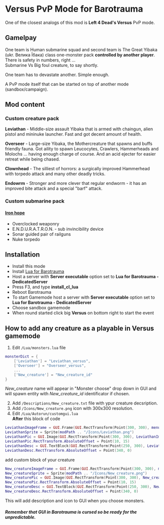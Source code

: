 # Versus PvP Mode for Barotrauma

One of the closest analogs of this mod is <b>Left 4 Dead's Versus</b> PvP mode.<br>

## Gamelpay

One team is Human submarine squad and second team is The Great Yibaka (ukr. Велика Їбака) class one-monster pack <b>controlled by another player</b>. There is safety in numbers, right ...<br>
Submarine Vs Big foul creature, to say shortly.

One team has to devastate another. Simple enough.

A PvP mode itself that can be started on top of another mode (sandbox/campaign).

## Mod content

### Custom creature pack

<b>Leviathan</b> - Middle-size assault Yibaka that is armed with chaingun, alien pistol and mininuke launcher. Fast and got decent amount of health.

<b>Overseer</b> - Large-size Yibaka, the Mothercreature that spawns and buffs friendly fauna. Got aility to spawn Leucocytes, Crawlers, Hammerheads and Molochs ... having enough charge of course. And an acid ejecter for easier retreat while being chased.

<b>Clownhead</b> - The silliest of horrors: a surgically improved Hammerhead with torpedo attack and many other deadly tricks.

<b>Endowrm</b> - Stronger and more clever that regular endworm - it has an improved bite attack and a special "barf" attack.

### Custom submarine pack

#### <u>Iron hope</u>
 - Overclocked  weaponry
 - E.N.D.U.R.A.T.R.O.N. - sub invincibility device
 - Sonar guided pair of railguns
 - Nuke torpedo

## Installation
- Install this mode
- Install [Lua for Barotrauma](https://steamcommunity.com/sharedfiles/filedetails/?id=2559634234&searchtext=lua)
- Host a server with <b>Server executable</b> option set to <b>Lua for Barotrauma - DedicatedServer</b>
- Press F3, and type <b>install_cl_lua</b>
- Reboot Barotrauma
- To start Gamemode host a server with <b>Server executable</b> option set to <b>Lua for Barotrauma - DedicatedServer</b>
- Choose sandbox gamemode
- When round started click big <b>Versus</b> on bottom right to start the event

## How to add any creature as a playable in Versus gamemode

1) Edit `/Lua/monsters.lua` file
```lua
monsterDict = {
    ['Leviathan'] = "Leviathan_versus",
    ['Overseer'] = "Overseer_versus",
    ...
    ['New_creature'] = "New_creature_id"
}
```
<i>New_creature</i> name will appear in "Monster choose" drop down in GUI and will spawn entity with <i>New_creature_id</i> identificator if chosen.

2) Add `/Descriptions/New_creature.txt` file with ypur creature decsription.
3) Add `/Icons/New_creature.png` icon with 300x300 resolution.
4) Edit `/Lua/Autorun/customgui.lua`<br>
<b>After</b> this block of code
```lua
LeviathanImageFrame = GUI.Frame(GUI.RectTransform(Point(300, 300), menuList.Content.RectTransform), nil)
LeviathanSprite = Sprite(modPath .. "/Icons/Leviathan.png")
LeviathanPic = GUI.Image(GUI.RectTransform(Point(300, 300), LeviathanImageFrame.RectTransform, GUI.Anchor.Center), LeviathanSprite)
LeviathanPic.RectTransform.AbsoluteOffset = Point(10, 15)
LeviathanDesc = GUI.TextBlock(GUI.RectTransform(Point(250, 300), LeviathanImageFrame.RectTransform, GUI.Anchor.Center), getDescMonster("Leviathan"), nil, nil, GUI.Alignment.Center)
LeviathanDesc.RectTransform.AbsoluteOffset = Point(340, 0)
```
add custom block of your creature
```lua
New_creatureImageFrame = GUI.Frame(GUI.RectTransform(Point(300, 300), menuList.Content.RectTransform), nil)
New_creatureSprite = Sprite(modPath .. "/Icons/New_creature.png")
New_creaturePic = GUI.Image(GUI.RectTransform(Point(300, 300), New_creatureImageFrame.RectTransform, GUI.Anchor.Center), New_creatureSprite)
New_creaturePic.RectTransform.AbsoluteOffset = Point(10, 15)
New_creatureDesc = GUI.TextBlock(GUI.RectTransform(Point(250, 300), New_creatureImageFrame.RectTransform, GUI.Anchor.Center), getDescMonster("New_creature"), nil, nil, GUI.Alignment.Center)
New_creatureDesc.RectTransform.AbsoluteOffset = Point(340, 0)
```
This will add description and icon to GUI when you choose monsters.

#### <i>Remember that GUI in Barotrauma is cursed so be ready for the unpredictable.</i>
